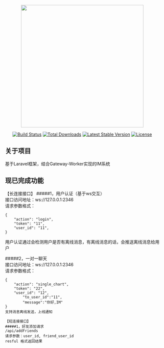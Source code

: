 <p align="center"><img src="https://res.cloudinary.com/dtfbvvkyp/image/upload/v1566331377/laravel-logolockup-cmyk-red.svg" width="400"></p>

<p align="center">
<a href="https://travis-ci.org/laravel/framework"><img src="https://travis-ci.org/laravel/framework.svg" alt="Build Status"></a>
<a href="https://packagist.org/packages/laravel/framework"><img src="https://poser.pugx.org/laravel/framework/d/total.svg" alt="Total Downloads"></a>
<a href="https://packagist.org/packages/laravel/framework"><img src="https://poser.pugx.org/laravel/framework/v/stable.svg" alt="Latest Stable Version"></a>
<a href="https://packagist.org/packages/laravel/framework"><img src="https://poser.pugx.org/laravel/framework/license.svg" alt="License"></a>
</p>

## 关于项目

基于Laravel框架，结合Gateway-Worker实现的IM系统

## 现已完成功能
【长连接接口】
#####1，用户认证（基于ws交互）
<br>接口访问地址：ws://127.0.0.1:2346
<br>
请求参数格式：
~~~
{
	"action": "login",
	"token": "11",
	"user_id": "11",
}
~~~
用户认证通过会检测用户是否有离线消息，有离线消息的话，会推送离线消息给用户

#####2，一对一聊天
<br>接口访问地址：ws://127.0.0.1:2346
<br>
请求参数格式：
~~~
{
	"action": "single_chart",
	"token": "22",
	"user_id": "12",
        "to_user_id":"11",
        "message":"你好,IM"
}
支持消息离线发送，上线通知

【短连接接口】
#####1，好友添加请求
/api/addFriends
请求参数：user_id, friend_user_id
resful 格式返回结果

